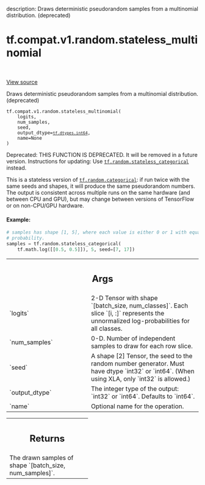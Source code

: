 description: Draws deterministic pseudorandom samples from a multinomial distribution. (deprecated)

<div itemscope itemtype="http://developers.google.com/ReferenceObject">
<meta itemprop="name" content="tf.compat.v1.random.stateless_multinomial" />
<meta itemprop="path" content="Stable" />
</div>

# tf.compat.v1.random.stateless_multinomial

<!-- Insert buttons and diff -->

<table class="tfo-notebook-buttons tfo-api nocontent" align="left">

</table>

<a target="_blank" class="external" href="/code/stable/tensorflow/python/ops/stateless_random_ops.py">View source</a>



Draws deterministic pseudorandom samples from a multinomial distribution. (deprecated)


<pre class="devsite-click-to-copy prettyprint lang-py tfo-signature-link">
<code>tf.compat.v1.random.stateless_multinomial(
    logits,
    num_samples,
    seed,
    output_dtype=<a href="../../../../tf/dtypes.md#int64"><code>tf.dtypes.int64</code></a>,
    name=None
)
</code></pre>



<!-- Placeholder for "Used in" -->

Deprecated: THIS FUNCTION IS DEPRECATED. It will be removed in a future version.
Instructions for updating:
Use <a href="../../../../tf/random/stateless_categorical.md"><code>tf.random.stateless_categorical</code></a> instead.

This is a stateless version of <a href="../../../../tf/random/categorical.md"><code>tf.random.categorical</code></a>: if run twice with the
same seeds and shapes, it will produce the same pseudorandom numbers.  The
output is consistent across multiple runs on the same hardware (and between
CPU and GPU), but may change between versions of TensorFlow or on non-CPU/GPU
hardware.

#### Example:



```python
# samples has shape [1, 5], where each value is either 0 or 1 with equal
# probability.
samples = tf.random.stateless_categorical(
    tf.math.log([[0.5, 0.5]]), 5, seed=[7, 17])
```

<!-- Tabular view -->
 <table class="responsive fixed orange">
<colgroup><col width="214px"><col></colgroup>
<tr><th colspan="2"><h2 class="add-link">Args</h2></th></tr>

<tr>
<td>
`logits`<a id="logits"></a>
</td>
<td>
2-D Tensor with shape `[batch_size, num_classes]`.  Each slice `[i,
:]` represents the unnormalized log-probabilities for all classes.
</td>
</tr><tr>
<td>
`num_samples`<a id="num_samples"></a>
</td>
<td>
0-D.  Number of independent samples to draw for each row slice.
</td>
</tr><tr>
<td>
`seed`<a id="seed"></a>
</td>
<td>
A shape [2] Tensor, the seed to the random number generator. Must have
dtype `int32` or `int64`. (When using XLA, only `int32` is allowed.)
</td>
</tr><tr>
<td>
`output_dtype`<a id="output_dtype"></a>
</td>
<td>
The integer type of the output: `int32` or `int64`. Defaults
to `int64`.
</td>
</tr><tr>
<td>
`name`<a id="name"></a>
</td>
<td>
Optional name for the operation.
</td>
</tr>
</table>



<!-- Tabular view -->
 <table class="responsive fixed orange">
<colgroup><col width="214px"><col></colgroup>
<tr><th colspan="2"><h2 class="add-link">Returns</h2></th></tr>
<tr class="alt">
<td colspan="2">
The drawn samples of shape `[batch_size, num_samples]`.
</td>
</tr>

</table>

